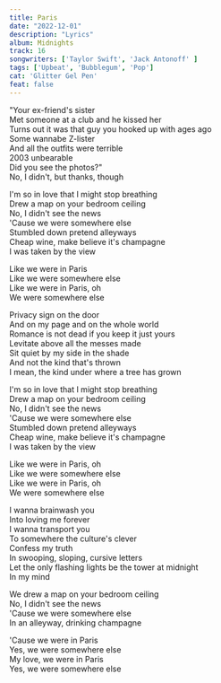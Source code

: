 ```yaml
---
title: Paris
date: "2022-12-01"
description: "Lyrics"
album: Midnights
track: 16
songwriters: ['Taylor Swift', 'Jack Antonoff' ]
tags: ['Upbeat', 'Bubblegum', 'Pop']
cat: 'Glitter Gel Pen'
feat: false
---
```

<p className="verse-one">
"Your ex-friend's sister <br />
Met someone at a club and he kissed her <br />
Turns out it was that guy you hooked up with ages ago <br />
Some wannabe Z-lister <br />
And all the outfits were terrible <br />
2003 unbearable <br />
Did you see the photos?" <br />
No, I didn't, but thanks, though <br />
</p>
<p className="pre-chorus">
I'm so in love that I might stop breathing <br />
Drew a map on your bedroom ceiling <br />
No, I didn't see the news <br />
'Cause we were somewhere else <br />
Stumbled down pretend alleyways <br />
Cheap wine, make believe it's champagne <br />
I was taken by the view <br />
</p>
<p className="chorus">
Like we were in Paris <br />
Like we were somewhere else <br />
Like we were in Paris, oh <br />
We were somewhere else <br />
</p>
<p className="verse-two">
Privacy sign on the door <br />
And on my page and on the whole world <br />
Romance is not dead if you keep it just yours <br />
Levitate above all the messes made <br />
Sit quiet by my side in the shade <br />
And not the kind that's thrown <br />
I mean, the kind under where a tree has grown <br />
</p>
<p className="pre-chorus">
I'm so in love that I might stop breathing <br />
Drew a map on your bedroom ceiling <br />
No, I didn't see the news <br />
'Cause we were somewhere else <br />
Stumbled down pretend alleyways <br />
Cheap wine, make believe it's champagne <br />
I was taken by the view <br />
</p>
<p className="chorus">
Like we were in Paris, oh <br />
Like we were somewhere else <br />
Like we were in Paris, oh <br />
We were somewhere else <br />
</p>
<p className="bridge">
I wanna brainwash you <br />
Into loving me forever <br />
I wanna transport you <br />
To somewhere the culture's clever <br />
Confess my truth <br />
In swooping, sloping, cursive letters <br />
Let the only flashing lights be the tower at midnight <br />
In my mind <br />
</p>
<p className="breakdown">
We drew a map on your bedroom ceiling <br />
No, I didn't see the news <br />
'Cause we were somewhere else <br />
In an alleyway, drinking champagne <br />
</p>
<p className="chorus">
'Cause we were in Paris <br />
Yes, we were somewhere else <br />
My love, we were in Paris <br />
Yes, we were somewhere else <br />
</p>
